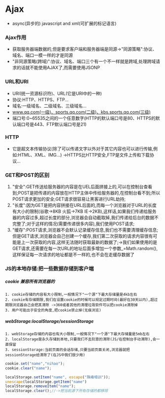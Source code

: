 # Ajax
- async(异步的) javascript and xml(可扩展的标记语言)

### Ajax作用
- 获取服务器端数据的,但是要求客户端和服务器端是同源->"同源策略":协议、域名、端口一模一样的才是同源
- "非同源策略(跨域)":协议、域名、端口三个有一个不一样就是跨域,处理跨域请求的话就不能使用AJAX了,而需要使用JSONP

### URL和URI
- URI(统一资源标识符)、URL(它是URI中的一种)
- 协议:HTTP、HTTPS、FTP...
- 域名:一级域名、二级域名、三级域名...
- www.qq.com(一级)、sports.qq.com(二级)、kbs.sports.qq.com(三级)
- 端口号:0~65535之间的一个任意数字(HTTP的默认端口号是80、HTTPS的默认端口号是443、FTP默认端口号是21)


### HTTP
- 它是超文本传输协议(除了可以传递文字以外对于其它内容也可以进行传输,例如:HTML、XML、IMG...) ->HTTPS比HTTP安全,FTP是文件上传和下载协议...

### GET和POST的区别
1. "安全":GET传送给服务器的内容是在UEL后面拼接上的,可以在控制台查看到;POST是把传递的内容放在HTTP主体中传给服务器的,在控制台看不到;所以POST请求更加的安全;GET请求很容易让黑客进行URL劫持;
2. "长度":因为GET是把内容拼接在URL后面的,而每一个浏览器对于URL的长度有大小的限制(谷歌->8KB 火狐->7KB IE->2KB),这样话,如果我们传递给服务器的内容过多,超过长度的部分,浏览器会自动截取掉,我们传递给后台的数据不完整了;对于这样的情况(需要传递很多内容),我们使用POST请求;
3. "缓存":POST请求,浏览器不会默认记录缓存信息,我们也不需要清理缓存信息;但是GET请求,浏览器会自己创建一个缓存,我们第二次获取的请求内容很有可能是上一次获取的内容,这样无法随时获取最新的数据了;->我们如果使用的是GET请求,还需要在每一次URL的地址后面多增加一个参数_=Math.random(),这样保证每一次请求的地址都是不一样的,也不会在走缓存数据了

### JS的本地存储:把一些数据存储到客户端

##### cookie 兼容所有浏览器的
    1. cookie存储的内容有大小限制,一般情况下"一个源"下最大存储量是4kb左右
    2. cookie有存储期限,我们在设置cookie的时候可以规定过期时间(最好在30天以内),超过期限浏览器自己会把其清除 ->360或者其他的清理垃圾软件可以把cookie清除掉
    3. 用户可能出于安全的角度,把cookie禁止掉(无痕浏览)

##### webStorage:localStorage/sessionStorage
    1. webStorage存储的内容也有大小限制,一般情况下"一个源"下最大存储量是5mb左右
    2. localStorage是永久存储到本地,只要我们不去刻意的清除(JS/在控制台手动清除),会一直保留 
    3. sessionStorage:当前页面的会话存储,只要当前页面关闭,浏览器就把sessionStorage给清除了(在JS中我们很少用)

```js
cookie.set("name","nihao");
cookie.clear("name");

localStorage.setItem("name", escape("珠峰培训"));
unescape(localStorage.getItem("name")
localStorage.removeItem("name");
localStorage.clear();//->把当前源下所有存储的都移除

```
